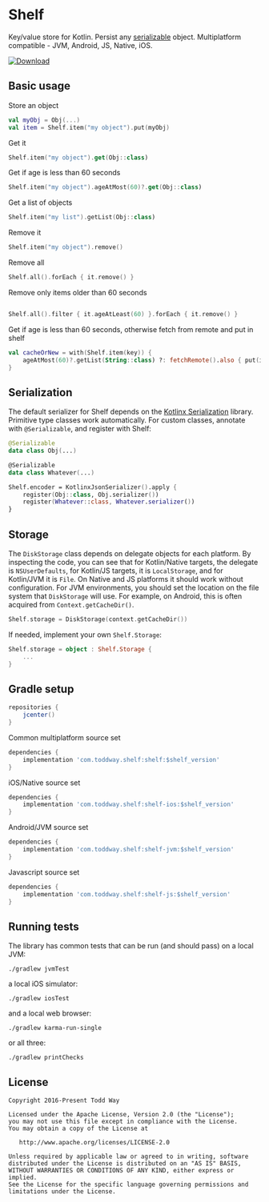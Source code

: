 # Shelf
Key/value store for Kotlin. Persist any [serializable](https://github.com/Kotlin/kotlinx.serialization) object.  Multiplatform compatible - JVM, Android, JS, Native, iOS.  

[ ![Download](https://api.bintray.com/packages/toddway/maven/shelf/images/download.svg) ](https://bintray.com/toddway/maven/shelf/_latestVersion)

## Basic usage

Store an object
```kotlin
val myObj = Obj(...)
val item = Shelf.item("my object").put(myObj)
```

Get it
```kotlin
Shelf.item("my object").get(Obj::class)
```

Get if age is less than 60 seconds
```kotlin
Shelf.item("my object").ageAtMost(60)?.get(Obj::class)
```

Get a list of objects
```kotlin
Shelf.item("my list").getList(Obj::class)
```

Remove it
```kotlin
Shelf.item("my object").remove()
```

Remove all
```kotlin
Shelf.all().forEach { it.remove() }
```

Remove only items older than 60 seconds
```kotlin

Shelf.all().filter { it.ageAtLeast(60) }.forEach { it.remove() }
```

Get if age is less than 60 seconds, otherwise fetch from remote and put in shelf
```kotlin
val cacheOrNew = with(Shelf.item(key)) {
    ageAtMost(60)?.getList(String::class) ?: fetchRemote().also { put(it) }
}
```


## Serialization
The default serializer for Shelf depends on the [Kotlinx Serialization](https://github.com/Kotlin/kotlinx.serialization) library.
Primitive type classes work automatically.
For custom classes, annotate with `@Serializable`, and register with Shelf:
```kotlin
@Serializable
data class Obj(...)

@Serializable
data class Whatever(...)

Shelf.encoder = KotlinxJsonSerializer().apply {
    register(Obj::class, Obj.serializer())
    register(Whatever::class, Whatever.serializer())
}
```

## Storage
The `DiskStorage` class depends on delegate objects for each platform.
By inspecting the code, you can see that
for Kotlin/Native targets, the delegate is `NSUserDefaults`,
for Kotlin/JS targets, it is `LocalStorage`,
and for Kotlin/JVM it is `File`.
On Native and JS platforms it should work without configuration.
For JVM environments, you should set the location on the file system that `DiskStorage` will use.
For example, on Android, this is often acquired from `Context.getCacheDir()`.

```kotlin
Shelf.storage = DiskStorage(context.getCacheDir())
```

If needed, implement your own `Shelf.Storage`:

```kotlin
Shelf.storage = object : Shelf.Storage {
    ...
}
```


## Gradle setup

```groovy
repositories {
    jcenter()
}
```    

Common multiplatform source set
```groovy
dependencies {
    implementation 'com.toddway.shelf:shelf:$shelf_version'
}
```

iOS/Native source set
```groovy
dependencies {
    implementation 'com.toddway.shelf:shelf-ios:$shelf_version'
}
```

Android/JVM source set
```groovy
dependencies {
    implementation 'com.toddway.shelf:shelf-jvm:$shelf_version'
}
```

Javascript source set
```groovy
dependencies {
    implementation 'com.toddway.shelf:shelf-js:$shelf_version'
}
```



## Running tests
The library has common tests that can be run (and should pass) on a local JVM:

```
./gradlew jvmTest
```
 
a local iOS simulator:
```
./gradlew iosTest
```
  
and a local web browser:
```
./gradlew karma-run-single
```
or all three:
```
./gradlew printChecks
```

License
-------

    Copyright 2016-Present Todd Way

    Licensed under the Apache License, Version 2.0 (the "License");
    you may not use this file except in compliance with the License.
    You may obtain a copy of the License at

       http://www.apache.org/licenses/LICENSE-2.0

    Unless required by applicable law or agreed to in writing, software
    distributed under the License is distributed on an "AS IS" BASIS,
    WITHOUT WARRANTIES OR CONDITIONS OF ANY KIND, either express or implied.
    See the License for the specific language governing permissions and
    limitations under the License.